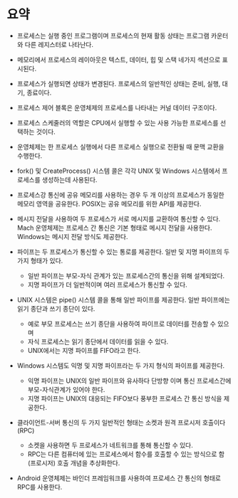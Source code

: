 # 요약

-   프로세스는 실행 중인 프로그램이며 프로세스의 현재 활동 상태는 프로그램 카운터와 다른 레지스터로 나타난다.

-   메모리에서 프로세스의 레이아웃은 텍스트, 데이터, 힙 및 스택 네가지 섹션으로 표시된다.

-   프로세스가 실행되면 상태가 변경된다. 프로세스의 일반적인 상태는 준비, 실행, 대기, 종료이다.

-   프로세스 제어 블록은 운영체제의 프로세스를 나타내는 커널 데이터 구조이다.

-   프로세스 스케줄러의 역할은 CPU에서 실행할 수 있는 사용 가능한 프로세스를 선택하는 것이다.

-   운영체제는 한 프로세스 실행에서 다른 프로세스 실행으로 전환될 때 문맥 교환을 수행한다.

-   fork() 및 CreateProcess() 시스템 콜은 각각 UNIX 및 Windows 시스템에서 프로세스를 생성하는데 사용된다.

-   프로세스강 통신에 공유 메모리를 사용하는 경우 두 개 이상의 프로세스가 동일한 메모리 영역을 공유한다. POSIX는 공유 메모리를 위한 API를 제공한다.

-   메시지 전달을 사용하여 두 프로세스가 서로 메시지를 교환하여 통신할 수 있다. Mach 운영체제는 프로세스 간 통신은 기본 형태로 메시지 전달을 사용한다. Windows는 메시지 전달 방식도 제공한다.

-   파이프는 두 프로세스가 통신할 수 있는 통로를 제공한다. 일반 및 지명 파이프의 두 가지 형태가 있다.

    -   일반 파이프는 부모-자식 관계가 있는 프로세스간의 통신을 위해 설계되었다.
    -   지명 파이프가 더 일반적이며 여러 프로세스가 통신할 수 있다.

-   UNIX 시스템은 pipe() 시스템 콜을 통해 일반 파이프를 제공한다. 일반 파이프에는 읽기 종단과 쓰기 종단이 있다.

    -   예로 부모 프로세스는 쓰기 종단을 사용하여 파이프로 데이터를 전송할 수 있으며
    -   자식 프로세스는 읽기 종단에서 데이터를 읽을 수 있다.
    -   UNIX에서는 지명 파이프를 FIFO라고 한다.

-   Windows 시스템도 익명 및 지명 파이프라는 두 가지 형식의 파이프를 제공한다.

    -   익명 파이프는 UNIX의 일반 파이프와 유사하다 단방향 이며 통신 프로세스간에 부모-자식관계가 있어야 한다.
    -   지명 파이프는 UNIX의 대응되는 FIFO보다 풍부한 프로세스 간 통신 방식을 제공한다.

-   클라이언트-서버 통신의 두 가지 일반적인 형태는 소켓과 원격 프로시저 호출이다(RPC)

    -   소켓을 사용하면 두 프로세스가 네트워크를 통해 통신할 수 있다.
    -   RPC는 다른 컴퓨터에 있는 프로세스에서 함수를 호출할 수 있는 방식으로 함(프로시저) 호출 개념을 추상화한다.

-   Android 운영체제는 바인더 프레임워크를 사용하여 프로세스 간 통신의 형태로 RPC를 사용한다.
